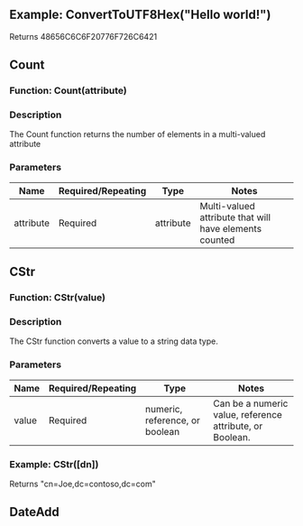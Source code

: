 ## Example: ConvertToUTF8Hex("Hello world!") 
Returns 48656C6C6F20776F726C6421

## Count 
### Function: Count(attribute) 
### Description 
The Count function returns the number of elements in a multi-valued attribute 
### Parameters 

| Name       | Required/Repeating | Type      | Notes                                         |
|------------|--------------------|-----------|-----------------------------------------------|
| attribute  | Required           | attribute | Multi-valued attribute that will have elements counted |

## CStr 
### Function: CStr(value) 
### Description
The CStr function converts a value to a string data type. 
### Parameters 

| Name  | Required/Repeating | Type                      | Notes                               |
|-------|--------------------|---------------------------|-------------------------------------|
| value | Required           | numeric, reference, or boolean | Can be a numeric value, reference attribute, or Boolean. |

### Example: CStr([dn]) 
Returns "cn=Joe,dc=contoso,dc=com"

## DateAdd